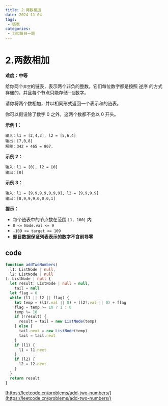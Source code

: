 ```yaml
---
title: 2.两数相加
date: 2024-11-04
tags:
 - 链表
categories:
 - 力扣每日一题
---
```


# 2.两数相加

**难度：中等**

给你两个`非空`的链表，表示两个非负的整数。它们每位数字都是按照 逆序 的方式存储的，并且每个节点只能存储`一位`数字。

请你将两个数相加，并以相同形式返回一个表示和的链表。

你可以假设除了数字 0 之外，这两个数都不会以 0 开头。


**示例 1：**

```
输入：l1 = [2,4,3], l2 = [5,6,4]
输出：[7,0,8]
解释：342 + 465 = 807.
```

**示例 2：**

```
输入：l1 = [0], l2 = [0]
输出：[0]
```

**示例 3：**

```
输入：l1 = [9,9,9,9,9,9,9], l2 = [9,9,9,9]
输出：[8,9,9,9,0,0,0,1]
```

**提示：**

- 每个链表中的节点数在范围 `[1, 100]` 内
- `0 <= Node.val <= 9`
- `-109 <= target <= 109`
- **题目数据保证列表表示的数字不含前导零**


## code

```typescript
function addTwoNumbers(
  l1: ListNode | null,
  l2: ListNode | null
): ListNode | null {
  let result: ListNode | null = null,
    tail = null
  let flag = 0
  while (l1 || l2 || flag) {
    let temp = (l1?.val || 0) + (l2?.val || 0) + flag
    flag = temp >= 10 ? 1 : 0
    temp %= 10
    if (!result) {
      result = tail = new ListNode(temp)
    } else {
      tail.next = new ListNode(temp)
      tail = tail.next
    }
    if (l1) {
      l1 = l1.next
    }
    if (l2) {
      l2 = l2.next
    }
  }
  return result
}
```
[https://leetcode.cn/problems/add-two-numbers/](https://leetcode.cn/problems/add-two-numbers/)